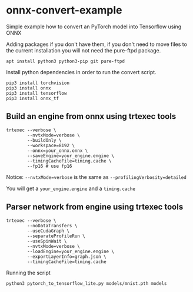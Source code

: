# onnx-convert-example

Simple example how to convert an PyTorch model into Tensorflow using ONNX

Adding packages if you don't have them, if you don't need to move files to the current installation you will not need the pure-ftpd package.
```
apt install python3 python3-pip git pure-ftpd
```

Install python dependencies in order to run the convert script.
```
pip3 install torchvision
pip3 install onnx
pip3 install tensorflow
pip3 install onnx_tf
```

## Build an engine from onnx using trtexec tools

```shell
trtexec --verbose \
        --nvtxMode=verbose \
        --buildOnly \
        --workspace=8192 \
        --onnx=your_onnx.onnx \
        --saveEngine=your_engine.engine \
        --timingCacheFile=timing.cache \
        --fp16 # use fp16
```

Notice: `--nvtxMode=verbose` is the same as `--profilingVerbosity=detailed`

You will get a `your_engine.engine` and a `timing.cache`

## Parser network from engine using trtexec tools

```shell
trtexec --verbose \
        --noDataTransfers \
        --useCudaGraph \
        --separateProfileRun \
        --useSpinWait \
        --nvtxMode=verbose \
        --loadEngine=your_engine.engine \
        --exportLayerInfo=graph.json \
        --timingCacheFile=timing.cache
```

Running the script 
```
python3 pytorch_to_tensorflow_lite.py models/mnist.pth models
```
